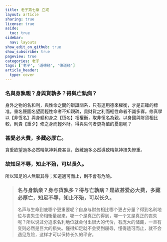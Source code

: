 ```yaml
---
title: 老子第七章 立戒
layout: article
sharing: true
license: true
aside:
  toc: true
sidebar:
  nav: layouts
show_edit_on_github: true
show_subscribe: true
pageview: true
categories: 老子
tags: ['老子', '道德经', '德道经']
article_header:
  type: cover
---
```


### 名與身孰親？身與貨孰多？得與亡孰病？

身外之物的名和利，與性命之間的辯證關系，只有運用德來權衡，才是正確的標准。重名聲圖名望而輕性命者不知親疏，貴財貨之利而輕性命者不識多寡。修真學以【非恆名】與身軀和身之【恆名】相權衡，取非恒名為親。以身國與財貨相比較，則貴【重夕】修之身而輕外財。得與失何者更為值的憂患呢？

### 甚愛必大費，多藏必厚亡。

貪愛欲望過多必然精氣神耗費甚巨，斂藏過多必然導致精氣神損失慘重。

### 故知足不辱，知止不殆，可以長久。

所以知足的人無取其辱；知道適可而止，則不會有危險。

> ### 名与身孰亲？身与货孰多？得与亡孰病？是故甚爱必大费，多藏必厚亡，知足不辱，知止不殆，可以长久。
>
> 名声与生命到底哪个更重要呢？自身与财务相比哪个更占分量？得到名利地位与丧失生命相衡量起来，哪一个是真正的得到，哪一个又是真正的丧失呢？所以说过分追求名利地位就会付出很大的代价，有庞大的储藏，一旦有变则必然是巨大的损失。懂得知足就不会受到屈辱，懂得适可而止，就不会遇见危险，这样才可以保持长久的平安。
